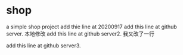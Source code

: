 # shop
a simple shop project
add thie line at 20200917
add this line at github server.
本地修改
add this line at github server2.
我又改了一行

add this line at github server3.

